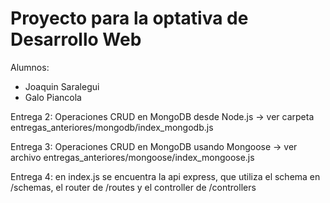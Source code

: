 # Proyecto para la optativa de Desarrollo Web

Alumnos:
  - Joaquin Saralegui
  - Galo Piancola

Entrega 2: Operaciones CRUD en MongoDB desde Node.js -> ver carpeta entregas_anteriores/mongodb/index_mongodb.js

Entrega 3: Operaciones CRUD en MongoDB usando Mongoose -> ver archivo entregas_anteriores/mongoose/index_mongoose.js

Entrega 4: en index.js se encuentra la api express, que utiliza el schema en /schemas, el router de /routes y el controller de /controllers
